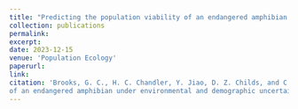 ```yaml
---
title: "Predicting the population viability of an endangered amphibian under environmental and demographic uncertainty"
collection: publications
permalink: 
excerpt:
date: 2023-12-15
venue: 'Population Ecology'
paperurl:
link: 
citation: 'Brooks, G. C., H. C. Chandler, Y. Jiao, D. Z. Childs, and C. A. Haas. <i>in press</i>. Predicting the population viability
of an endangered amphibian under environmental and demographic uncertainty. <i>Population Ecology</i>'
---
```

